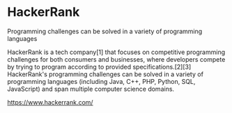 # HackerRank
Programming challenges can be solved in a variety of programming languages

HackerRank is a tech company[1] that focuses on competitive programming challenges for both consumers and businesses, where developers compete by trying to program according to provided specifications.[2][3] HackerRank's programming challenges can be solved in a variety of programming languages (including Java, C++, PHP, Python, SQL, JavaScript) and span multiple computer science domains.

https://www.hackerrank.com/
